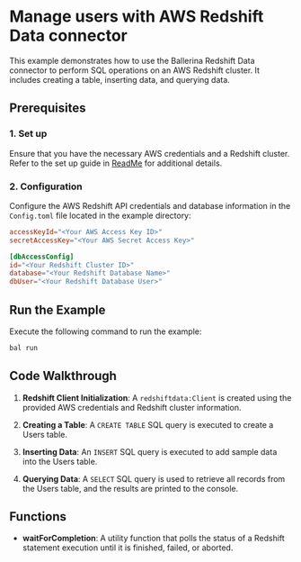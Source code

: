 # Manage users with AWS Redshift Data connector

This example demonstrates how to use the Ballerina Redshift Data connector to perform SQL operations on an AWS Redshift cluster. It includes creating a table, inserting data, and querying data.

## Prerequisites

### 1. Set up

Ensure that you have the necessary AWS credentials and a Redshift cluster. Refer to the set up guide in [ReadMe](https://github.com/ballerina-platform/module-ballerinax-aws.redshiftdata/tree/main/README.md) for additional details.

### 2. Configuration

Configure the AWS Redshift API credentials and database information in the `Config.toml` file located in the example directory:

```toml
accessKeyId="<Your AWS Access Key ID>"
secretAccessKey="<Your AWS Secret Access Key>"

[dbAccessConfig]
id="<Your Redshift Cluster ID>"
database="<Your Redshift Database Name>"
dbUser="<Your Redshift Database User>"
```

## Run the Example

Execute the following command to run the example:

```bash
bal run
```

## Code Walkthrough

1. **Redshift Client Initialization**: A `redshiftdata:Client` is created using the provided AWS credentials and Redshift cluster information.

1. **Creating a Table**: A `CREATE TABLE` SQL query is executed to create a Users table.

1. **Inserting Data**: An `INSERT` SQL query is executed to add sample data into the Users table.

1. **Querying Data**: A `SELECT` SQL query is used to retrieve all records from the Users table, and the results are printed to the console.

## Functions

- **waitForCompletion**: A utility function that polls the status of a Redshift statement execution until it is finished, failed, or aborted.
